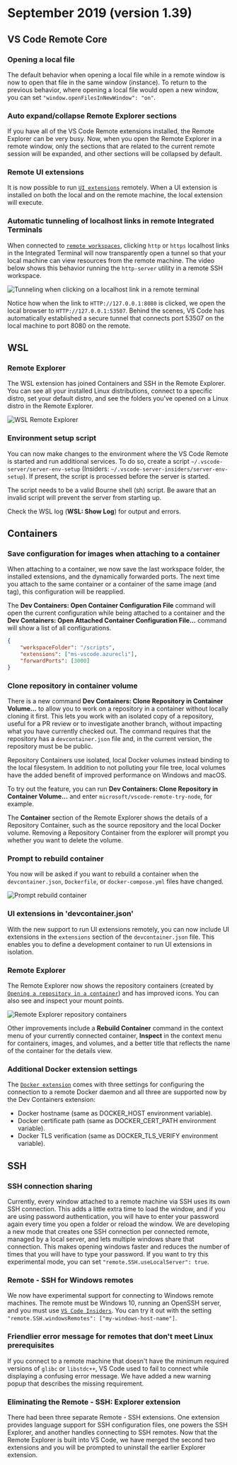 # September 2019 (version 1.39)

## VS Code Remote Core

### Opening a local file

The default behavior when opening a local file while in a remote window is now
to open that file in the same window (instance). To return to the previous
behavior, where opening a local file would open a new window, you can set
`"window.openFilesInNewWindow": "on"`.

### Auto expand/collapse Remote Explorer sections

If you have all of the VS Code Remote extensions installed, the Remote Explorer
can be very busy. Now, when you open the Remote Explorer in a remote window,
only the sections that are related to the current remote session will be
expanded, and other sections will be collapsed by default.

### Remote UI extensions

It is now possible to run
[`UI extensions`](HTTPS://code.visualstudio.com/api/advanced-topics/remote-extensions#architecture-and-extension-kinds)
remotely. When a UI extension is installed on both the local and on the remote
machine, the local extension will execute.

### Automatic tunneling of localhost links in remote Integrated Terminals

When connected to
[`remote workspaces`](HTTPS://code.visualstudio.com/docs/remote), clicking
`http` or `https` localhost links in the Integrated Terminal will now
transparently open a tunnel so that your local machine can view resources from
the remote machine. The video below shows this behavior running the
`http-server` utility in a remote SSH workspace.

![`Tunneling when clicking on a localhost link in a remote terminal`](images/1_39/terminal-tunnel.gif)

Notice how when the link to `HTTP://127.0.0.1:8080` is clicked, we open the
local browser to `HTTP://127.0.0.1:53507`. Behind the scenes, VS Code has
automatically established a secure tunnel that connects port 53507 on the local
machine to port 8080 on the remote.

## WSL

### Remote Explorer

The WSL extension has joined Containers and SSH in the Remote Explorer. You can
see all your installed Linux distributions, connect to a specific distro, set
your default distro, and see the folders you've opened on a Linux distro in the
Remote Explorer.

![`WSL Remote Explorer`](images/1_39/wsl-remote-explorer.png)

### Environment setup script

You can now make changes to the environment where the VS Code Remote is started
and run additional services. To do so, create a script
`~/.vscode-server/server-env-setup` (Insiders:
`~/.vscode-server-insiders/server-env-setup`). If present, the script is
processed before the server is started.

The script needs to be a valid Bourne shell (sh) script. Be aware that an
invalid script will prevent the server from starting up.

Check the WSL log (**WSL: Show Log**) for output and errors.

## Containers

### Save configuration for images when attaching to a container

When attaching to a container, we now save the last workspace folder, the
installed extensions, and the dynamically forwarded ports. The next time you
attach to the same container or a container of the same image (and tag), this
configuration will be reapplied.

The **Dev Containers: Open Container Configuration File** command will open the
current configuration while being attached to a container and the **Dev
Containers: Open Attached Container Configuration File...** command will show a
list of all configurations.

```json
{
	"workspaceFolder": "/scripts",
	"extensions": ["ms-vscode.azurecli"],
	"forwardPorts": [3000]
}
```

### Clone repository in container volume

There is a new command **Dev Containers: Clone Repository in Container
Volume...** to allow you to work on a repository in a container without locally
cloning it first. This lets you work with an isolated copy of a repository,
useful for a PR review or to investigate another branch, without impacting what
you have currently checked out. The command requires that the repository has a
`devcontainer.json` file and, in the current version, the repository must be be
public.

Repository Containers use isolated, local Docker volumes instead binding to the
local filesystem. In addition to not polluting your file tree, local volumes
have the added benefit of improved performance on Windows and macOS.

To try out the feature, you can run **Dev Containers: Clone Repository in
Container Volume...** and enter `microsoft/vscode-remote-try-node`, for example.

The **Container** section of the Remote Explorer shows the details of a
Repository Container, such as the source repository and the local Docker volume.
Removing a Repository Container from the explorer will prompt you whether you
want to delete the volume.

### Prompt to rebuild container

You now will be asked if you want to rebuild a container when the
`devcontainer.json`, `Dockerfile`, or `docker-compose.yml` files have changed.

![`Prompt rebuild container`](images/1_39/prompt-rebuild-container.png)

### UI extensions in 'devcontainer.json'

With the new support to run UI extensions remotely, you can now include UI
extensions in the `extensions` section of the `devcontainer.json` file. This
enables you to define a development container to run UI extensions in isolation.

### Remote Explorer

The Remote Explorer now shows the repository containers (created by
[`Opening a repository in a container`](#open-repository-in-a-container)) and
has improved icons. You can also see and inspect your mount points.

![`Remote Explorer repository containers`](images/1_39/repository-containers-explorer.png)

Other improvements include a **Rebuild Container** command in the context menu
of your currently connected container, **Inspect** in the context menu for
containers, images, and volumes, and a better title that reflects the name of
the container for the details view.

### Additional Docker extension settings

The
[`Docker extension`](HTTPS://marketplace.visualstudio.com/items?itemName=ms-azuretools.vscode-docker)
comes with three settings for configuring the connection to a remote Docker
daemon and all three are supported now by the Dev Containers extension:

- Docker hostname (same as DOCKER_HOST environment variable).
- Docker certificate path (same as DOCKER_CERT_PATH environment variable).
- Docker TLS verification (same as DOCKER_TLS_VERIFY environment variable).

## SSH

### SSH connection sharing

Currently, every window attached to a remote machine via SSH uses its own SSH
connection. This adds a little extra time to load the window, and if you are
using password authentication, you will have to enter your password again every
time you open a folder or reload the window. We are developing a new mode that
creates one SSH connection per connected remote, managed by a local server, and
lets multiple windows share that connection. This makes opening windows faster
and reduces the number of times that you will have to type your password. If you
want to try this experimental mode, you can set
`"remote.SSH.useLocalServer": true`.

### Remote - SSH for Windows remotes

We now have experimental support for connecting to Windows remote machines. The
remote must be Windows 10, running an OpenSSH server, and you must use
[`VS Code Insiders`](HTTPS://code.visualstudio.com/insiders/). You can try it
out with the setting `"remote.SSH.windowsRemotes": ["my-windows-host-name"]`.

### Friendlier error message for remotes that don't meet Linux prerequisites

If you connect to a remote machine that doesn't have the minimum required
versions of `glibc` or `libstdc++`, VS Code used to fail to connect while
displaying a confusing error message. We have added a new warning popup that
describes the missing requirement.

### Eliminating the Remote - SSH: Explorer extension

There had been three separate Remote - SSH extensions. One extension provides
language support for SSH configuration files, one powers the SSH Explorer, and
another handles connecting to SSH remotes. Now that the Remote Explorer is built
into VS Code, we have merged the second two extensions and you will be prompted
to uninstall the earlier Explorer extension.
